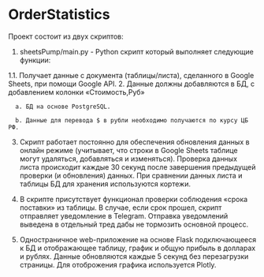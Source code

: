 # OrderStatistics

Проект состоит из двух скриптов:
1. sheetsPump/main.py - Python скрипт который выполняет следующие функции:

  1.1. Получает данные с документа (таблицы/листа), сделанного в Google Sheets, при помощи Google API.
  2. Данные должны добавляются в БД, с добавлением колонки «Стоимость,Руб»

      a. БД на основе PostgreSQL.

      b. Данные для перевода $ в рубли необходимо получаются по курсу ЦБ РФ.

  3. Скрипт работает постоянно для обеспечения обновления данных в онлайн режиме (учитывает, что строки в Google Sheets таблице могут удаляться, добавляться и изменяться).
  Проверка данных листа происходит каждые 30 секунд после завершения предыдущей проверки (и обновления) данных.
  При сравнении данных листа и таблицы БД для хранения используются кортежи.

  4. В скрипте присутствует функционал проверки соблюдения «срока поставки» из таблицы. В случае, если срок прошел, скрипт отправляет уведомление в Telegram.
  Отправка уведомлений выведена в отдельный тред дабы не тормозить основной процесс.

2.  Одностраничное web-приложение на основе Flask подключающееся к БД и отображающее таблицу, график и общую прибыль в долларах и рублях.
Данные обновляются каждые 5 секунд без перезагрузки страницы. Для отоброжения графика используется Plotly.
